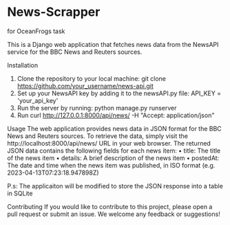 # News-Scrapper

for OceanFrogs task

This is a Django web application that fetches news data from the NewsAPI service for the BBC News and Reuters sources.

Installation

1. Clone the repository to your local machine:
   git clone https://github.com/your_username/news-api.git
2. Set up your NewsAPI key by adding it to the newsAPI.py file:
   API_KEY = 'your_api_key'
3. Run the server by running:
   python manage.py runserver
4. Run
   curl http://127.0.0.1:8000/api/news/ -H "Accept: application/json"

Usage
The web application provides news data in JSON format for the BBC News and Reuters sources. To retrieve the data, simply visit the http://localhost:8000/api/news/ URL in your web browser.
The returned JSON data contains the following fields for each news item:
• title: The title of the news item
• details: A brief description of the news item
• postedAt: The date and time when the news item was published, in ISO format (e.g. 2023-04-13T07:23:18.947898Z)

P.s: The applicaiton will be modified to store the JSON response into a table in SQLite

Contributing
If you would like to contribute to this project, please open a pull request or submit an issue. We welcome any feedback or suggestions!
